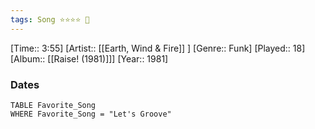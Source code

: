 ```yaml
---
tags: Song ⭐⭐⭐⭐ 💛
---
```

[Time:: 3:55]
[Artist:: [[Earth, Wind & Fire]] ]
[Genre:: Funk]
[Played:: 18]
[Album:: [[Raise! (1981)]]]
[Year:: 1981]
### Dates
````dataview
TABLE Favorite_Song
WHERE Favorite_Song = "Let's Groove"
````